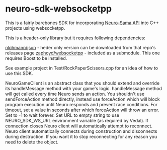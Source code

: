 # neuro-sdk-websocketpp


This is a fairly barebones SDK for incorporating [Neuro-Sama API](https://github.com/VedalAI/neuro-game-sdk) into C++ projects using websocketpp.

This is a header-only library but it requires following dependencies:

[nlohmann/json](https://github.com/nlohmann/json) - heder only version can be downloaded from that repo's releases page
[zaphoyd/websocketpp](https://github.com/zaphoyd/websocketpp) - included as a submodule. This one requires Boost to be installed.

See example project in Test/RockPaperScissors.cpp for an idea of how to use this SDK.

NeuroGameClient is an abstract class that you should extend and override its handleMessage method with your game's logic. handleMessage method will get called every time Neuro sends an action.
You shouldn't use sendForceAction method directly, instead use forceAction which will block program execution until Neuro responds and prevent race conditions.
For timeout, set a value in seconds after which forceAction will throw an error. Set to -1 to wait forever.
Set URL to empty string to use NEURO_SDK_WS_URL environment variable (as required by Vedal).
If connection closes Neuro client will automatically attempt to reconnect.
Neuro client automatically connects during construction and disconnects during destruction. If you want it to stop reconnecting for any reason you need to delete the object.

